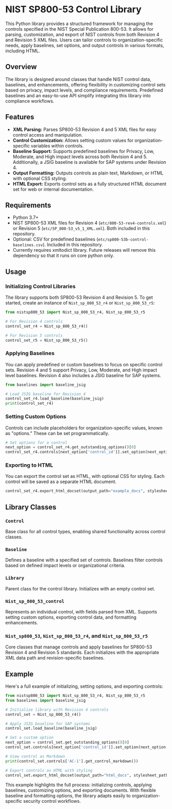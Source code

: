 # NIST SP800-53 Control Library

This Python library provides a structured framework for managing the controls specified in the NIST Special Publication 800-53. It allows for parsing, customization, and export of NIST controls from both Revision 4 and Revision 5 XML files. Users can tailor controls to organization-specific needs, apply baselines, set options, and output controls in various formats, including HTML.

## Overview

The library is designed around classes that handle NIST control data, baselines, and enhancements, offering flexibility in customizing control sets based on privacy, impact levels, and compliance requirements. Predefined baselines and an easy-to-use API simplify integrating this library into compliance workflows.

## Features

- **XML Parsing:** Parses SP800-53 Revision 4 and 5 XML files for easy control access and manipulation.
- **Control Customization:** Allows setting custom values for organization-specific variables within controls.
- **Baseline Support:** Supports predefined baselines for Privacy, Low, Moderate, and High impact levels across both Revision 4 and 5. Additionally, a JSIG baseline is available for SAP systems under Revision 4.
- **Output Formatting:** Outputs controls as plain text, Markdown, or HTML with optional CSS styling.
- **HTML Export:** Exports control sets as a fully structured HTML document set for web or internal documentation.

## Requirements

- Python 3.7+
- NIST SP800-53 XML files for Revision 4 (`etc/800-53-rev4-controls.xml`) or Revision 5 (`etc/SP_800-53_v5_1_XML.xml`). Both included in this repository.
- Optional: CSV for predefined baselines (`etc/sp800-53b-control-baselines.csv`). Included in this repository.
- Currently requires xmltodict library. Future releases will remove this dependency so that it runs on core python only.
  
## Usage

### Initializing Control Libraries

The library supports both SP800-53 Revision 4 and Revision 5. To get started, create an instance of `Nist_sp_800_53_r4` or `Nist_sp_800_53_r5`:

```python
from nistsp800_53 import Nist_sp_800_53_r4, Nist_sp_800_53_r5

# For Revision 4 controls
control_set_r4 = Nist_sp_800_53_r4()

# For Revision 5 controls
control_set_r5 = Nist_sp_800_53_r5()
```

### Applying Baselines

You can apply predefined or custom baselines to focus on specific control sets. Revision 4 and 5 support Privacy, Low, Moderate, and High impact level baselines. Revision 4 also includes a JSIG baseline for SAP systems.

```python
from baselines import baseline_jsig

# Load JSIG baseline for Revision 4
control_set_r4.load_baseline(baseline_jsig)
print(control_set_r4)
```

### Setting Custom Options

Controls can include placeholders for organization-specific values, known as "options." These can be set programmatically.

```python
# Set options for a control
next_option = control_set_r4.get_outstanding_options()[0]
control_set_r4.controls[next_option['control_id']].set_option(next_option['id'], "Custom Value")
```

### Exporting to HTML

You can export the control set as HTML, with optional CSS for styling. Each control will be saved as a separate HTML document.

```python
control_set_r4.export_html_docset(output_path="example_docs", stylesheet_path="styles.css")
```

## Library Classes

### `Control`

Base class for all control types, enabling shared functionality across control classes.

### `Baseline`

Defines a baseline with a specified set of controls. Baselines filter controls based on defined impact levels or organizational criteria.

### `Library`

Parent class for the control library. Initializes with an empty control set.

### `Nist_sp_800_53_control`

Represents an individual control, with fields parsed from XML. Supports setting custom options, exporting control data, and formatting enhancements.

### `Nist_sp800_53`, `Nist_sp_800_53_r4`, and `Nist_sp_800_53_r5`

Core classes that manage controls and apply baselines for SP800-53 Revision 4 and Revision 5 standards. Each initializes with the appropriate XML data path and revision-specific baselines.

## Example

Here's a full example of initializing, setting options, and exporting controls:

```python
from nistsp800_53 import Nist_sp_800_53_r4, Nist_sp_800_53_r5
from baselines import baseline_jsig

# Initialize library with Revision 4 controls
control_set = Nist_sp_800_53_r4()

# Apply JSIG baseline for SAP systems
control_set.load_baseline(baseline_jsig)

# Set a custom option
next_option = control_set.get_outstanding_options()[0]
control_set.controls[next_option['control_id']].set_option(next_option['id'], "Custom Value")

# View control as Markdown
print(control_set.controls['AC-1'].get_control_markdown())

# Export controls as HTML with styling
control_set.export_html_docset(output_path="html_docs", stylesheet_path="styles.css")
```

This example highlights the full process: initializing controls, applying baselines, customizing options, and exporting documents. With flexible baseline and formatting options, the library adapts easily to organization-specific security control workflows.
